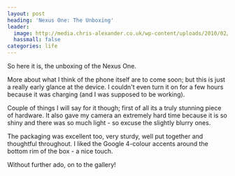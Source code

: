 ```yaml
---
layout: post
heading: 'Nexus One: The Unboxing'
leader:
  image: http://media.chris-alexander.co.uk/wp-content/uploads/2010/02/nexus2.jpg
  hassmall: false
categories: life
---
```


So here it is, the unboxing of the Nexus One.

More about what I think of the phone itself are to come soon; but this is just a really early glance at the device. I couldn't even turn it on for a few hours because it was charging (and I was supposed to be working).

Couple of things I will say for it though; first of all its a truly stunning piece of hardware. It also gave my camera an extremely hard time because it is so shiny and there was so much light - so excuse the slightly blurry ones.

The packaging was excellent too, very sturdy, well put together and thoughtful throughout. I liked the Google 4-colour accents around the bottom rim of the box - a nice touch.

Without further ado, on to the gallery!

<!-- Replace missing image from http://media.chris-alexander.co.uk/wp-content/uploads/2010/02/nexus1.jpg -->

<!-- Replace missing image from http://media.chris-alexander.co.uk/wp-content/uploads/2010/02/nexus3.jpg -->

<!-- Replace missing image from http://media.chris-alexander.co.uk/wp-content/uploads/2010/02/nexus4.jpg -->

<!-- Replace missing image from http://media.chris-alexander.co.uk/wp-content/uploads/2010/02/nexus5.jpg -->

<!-- Replace missing image from http://media.chris-alexander.co.uk/wp-content/uploads/2010/02/nexus6.jpg -->

<!-- Replace missing image from http://media.chris-alexander.co.uk/wp-content/uploads/2010/02/nexus7.jpg -->

<!-- Replace missing image from http://media.chris-alexander.co.uk/wp-content/uploads/2010/02/nexus8.jpg -->

<!-- Replace missing image from http://media.chris-alexander.co.uk/wp-content/uploads/2010/02/nexus9.jpg -->

<!-- Replace missing image from http://media.chris-alexander.co.uk/wp-content/uploads/2010/02/nexus10.jpg -->

<!-- Replace missing image from http://media.chris-alexander.co.uk/wp-content/uploads/2010/02/nexus11.jpg -->

<!-- Replace missing image from http://media.chris-alexander.co.uk/wp-content/uploads/2010/02/nexus12.jpg -->

<!-- Replace missing image from http://media.chris-alexander.co.uk/wp-content/uploads/2010/02/nexus13.jpg -->

<!-- Replace missing image from http://media.chris-alexander.co.uk/wp-content/uploads/2010/02/nexus14.jpg -->
